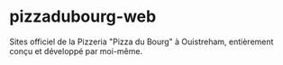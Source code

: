 # pizzadubourg-web
Sites officiel de la Pizzeria "Pizza du Bourg" à Ouistreham, entièrement conçu et développé par moi-même.
